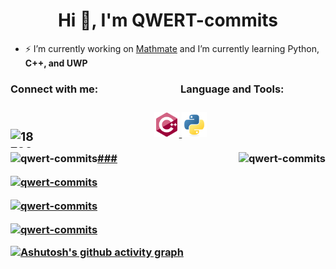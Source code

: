 <h1 align="center">Hi 👋, I'm QWERT-commits</h1>

- ⚡ I’m currently working on [Mathmate](https://github.com/QWERT-commits/Mathmate) and I’m currently learning Python, **C++, and UWP**

<h3 align="left">Connect with me:  &nbsp;&nbsp;&nbsp;&nbsp;&nbsp;&nbsp;&nbsp;&nbsp;&nbsp;&nbsp;&nbsp;&nbsp;&nbsp;&nbsp;&nbsp;&nbsp;&nbsp;&nbsp;&nbsp;&nbsp;&nbsp;&nbsp;&nbsp;&nbsp;&nbsp;&nbsp;&nbsp;&nbsp;&nbsp;&nbsp;&nbsp;&nbsp;   Language and Tools:<h3>
 
 <div id="expand-box2">
 <div id="expand-box2-header" class="clearfix">
  <span style="float: left;"><h3 align="left"><a href="https://stackoverflow.com/users/18782907" target="blank"><img align="left" src="https://raw.githubusercontent.com/rahuldkjain/github-profile-readme-generator/master/src/images/icons/Social/stack-overflow.svg" alt="18782907" height="30" width="40" /></a></h3></span> 
  <span style="float: center;"><h3 align="center"><a href="https://www.w3schools.com/cpp/" target="_blank" rel="noreferrer"> <img src="https://raw.githubusercontent.com/devicons/devicon/master/icons/cplusplus/cplusplus-original.svg" alt="cplusplus" width="40" height="40"/> </a> <a href="https://www.python.org" target="_blank" rel="noreferrer"> <img src="https://raw.githubusercontent.com/devicons/devicon/master/icons/python/python-original.svg" alt="python" width="40" height="40"/></h3></span>
 </div>

    
 <div id="expand-box2">
 <div id="expand-box2-header" class="clearfix">
  <span style="float: left;"><img align="left" src="https://github-readme-stats.vercel.app/api/top-langs?username=qwert-commits&show_icons=true&theme=dark&bg_color=151515&locale=en&layout=compact&hide_border=true" alt="qwert-commits" /></span> 
  <span style="float: right;"><img align="right" src="https://github-readme-stats.vercel.app/api?username=qwert-commits&show_icons=true&theme=dark&bg_color=151515&locale=en&hide_border=true" alt="qwert-commits" /></span>
 </div>

###<p><img align="center" src="https://github-readme-stats.vercel.app/api/top-langs?username=qwert-###commits&show_icons=true&theme=dark&bg_color=151515&locale=en&layout=compact&hide_border=true" alt="qwert-commits" /></p>

    

<p><img align="center" src="https://github-readme-stats.vercel.app/api?username=qwert-commits&show_icons=true&theme=dark&bg_color=151515&locale=en&hide_border=true" alt="qwert-commits" /></p>

    

<p><img align="center" src="https://github-readme-streak-stats.herokuapp.com/?user=qwert-commits&theme=dark&bg_color=0f0f0f&hide_border=true" alt="qwert-commits" /></p>
  
[![Ashutosh's github activity graph](https://activity-graph.herokuapp.com/graph?username=QWERT-commits&theme=react-dark&hide_border=true)](https://github.com/ashutosh00710/github-readme-activity-graph)
